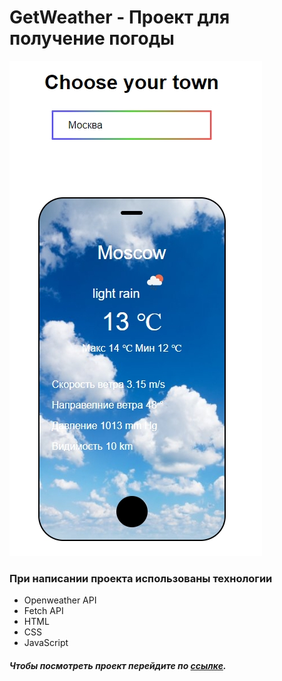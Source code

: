 # GetWeather - Проект для получение погоды  

![preview](https://github.com/ViRybalkin/GetWeather/blob/main/preview.jpg)

### При написании проекта использованы технологии  

- Openweather API  
- Fetch API
- HTML  
- CSS  
- JavaScript  
##### Чтобы посмотреть проект перейдите по [ссылке](https://virybalkin.github.io/GetWeather/).